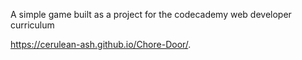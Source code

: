 A simple game built as a project for the codecademy web developer curriculum

https://cerulean-ash.github.io/Chore-Door/.
